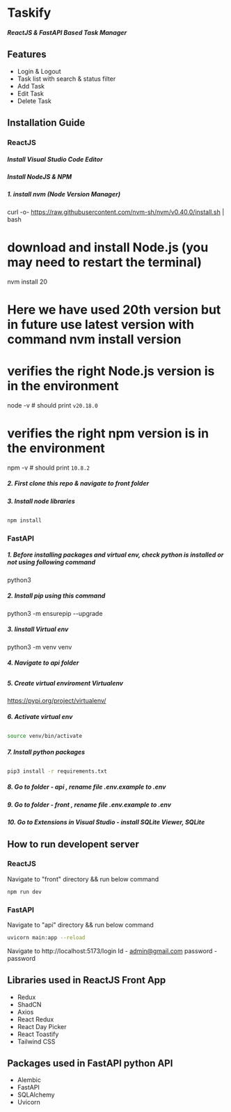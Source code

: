 # Taskify
##### _ReactJS & FastAPI Based Task Manager_

##
##
 ## Features
- Login & Logout
- Task list with search & status filter
- Add  Task
- Edit Task
- Delete Task

##
 ## Installation Guide
 ### ReactJS

##### Install Visual Studio Code Editor

##### Install NodeJS & NPM 

##### 1.  install nvm (Node Version Manager)
curl -o- https://raw.githubusercontent.com/nvm-sh/nvm/v0.40.0/install.sh | bash
# download and install Node.js (you may need to restart the terminal)
nvm install 20
# Here we have used 20th version but in future use latest version with command nvm install version
# verifies the right Node.js version is in the environment
node -v # should print `v20.18.0`
# verifies the right npm version is in the environment
npm -v # should print `10.8.2`
 
##### 2. First clone this repo & navigate to front folder
##### 3. Install node libraries
##
 ```sh
npm install  
```
 ### FastAPI

 ##### 1. Before installing packages and virtual env, check python is installed or not using following command
 python3
 ##### 2. Install pip using this command
 python3 -m ensurepip --upgrade
 ##### 3. Iinstall Virtual env
 python3 -m venv venv

##### 4. Navigate to api folder
##
##### 5. Create virtual enviroment Virtualenv 
https://pypi.org/project/virtualenv/

##### 6. Activate virtual env
##
 ```sh
source venv/bin/activate
```


##### 7. Install python packages
##
 ```sh
pip3 install -r requirements.txt
```
##### 8. Go to folder - api ,   rename file .env.example to .env
##### 9. Go to folder - front , rename file .env.example to .env

##### 10. Go to Extensions in Visual Studio - install SQLite Viewer, SQLite
## How to run developent server

### ReactJS
Navigate to "front" directory && run below command
```sh
npm run dev
```
 ### FastAPI
Navigate to "api" directory && run below command
```sh
uvicorn main:app --reload
```

 Navigate to  http://localhost:5173/login
Id - admin@gmail.com
password - password
## Libraries used in ReactJS Front App
- Redux  
- ShadCN 
- Axios  
- React Redux
- React Day Picker
- React Toastify 
- Tailwind CSS 


 ## Packages used in FastAPI python API
- Alembic
- FastAPI
- SQLAlchemy
- Uvicorn
